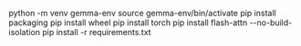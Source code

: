 python -m venv gemma-env
source gemma-env/bin/activate
pip install packaging
pip install wheel
pip install torch
pip install flash-attn --no-build-isolation
pip install -r requirements.txt

